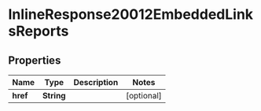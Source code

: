 
# InlineResponse20012EmbeddedLinksReports

## Properties
Name | Type | Description | Notes
------------ | ------------- | ------------- | -------------
**href** | **String** |  |  [optional]



